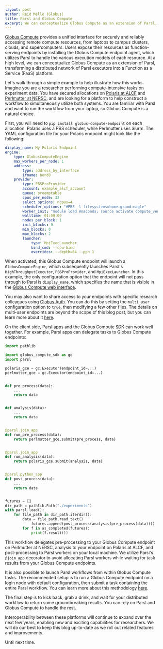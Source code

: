 ```yaml
---
layout: post
author: Reid Mello (Globus)
title: Parsl and Globus Compute 
excerpt: We can conceptualize Globus Compute as an extension of Parsl, transforming a distributed network of Parsl executors into a Function as a Service (FaaS) platform.
---
```


[Globus Compute](https://www.globus.org/compute) provides a unified interface for securely and reliably accessing remote compute resources, from laptops to campus clusters, clouds, and supercomputers. Users expose their resources as function-serving endpoints by installing the Globus Compute endpoint agent, which utilizes Parsl to handle the various execution models of each resource. At a high level, we can conceptualize Globus Compute as an extension of Parsl, transforming a distributed network of Parsl executors into a Function as a Service (FaaS) platform.

Let's walk through a simple example to help illustrate how this works. Imagine you are a researcher performing compute-intensive tasks on experiment data. You have secured allocations on [Polaris at ALCF](https://www.alcf.anl.gov/polaris) and [Perlmutter at NERSC](https://www.nersc.gov/systems/perlmutter/), and are looking for a platform to help construct a workflow to simultaneously utilize both systems. You are familiar with Parsl and want to run the workflow from your laptop, so Globus Compute is a natural choice.

First, you will need to `pip install globus-compute-endpoint` on each allocation. Polaris uses a PBS scheduler, while Perlmutter uses Slurm. The YAML configuration file for your Polaris endpoint might look like the following:

```yaml
display_name: My Polaris Endpoint 
engine:
    type: GlobusComputeEngine
    max_workers_per_node: 1
    address:
        type: address_by_interface
        ifname: bond0
    provider:
        type: PBSProProvider
        account: example_alcf_account
        queue: preemptable
        cpus_per_node: 32
        select_options: ngpus=4
        scheduler_options: "#PBS -l filesystems=home:grand:eagle"
        worker_init: "module load Anaconda; source activate compute_venv"
        walltime: 01:00:00
        nodes_per_block: 1
        init_blocks: 0
        min_blocks: 0
        max_blocks: 2
        launcher:
            type: MpiExecLauncher
            bind_cmd: --cpu-bind
            overrides: --depth=64 --ppn 1
```

When activated, this Globus Compute endpoint will launch a `GlobusComputeEngine`, which subsequently launches Parsl's `HighThroughputExecutor`, `PBSProProvider`, and `MpiExecLauncher`. In this example, the only configuration option that the endpoint will not pass through to Parsl is `display_name`, which specifies the name that is visible in the [Globus Compute web interface](https://app.globus.org/compute).

You may also want to share access to your endpoints with specific research colleagues using [Globus Auth](https://www.globus.org/globus-auth-service). You can do this by setting the `multi_user` configuration option to `true`, then modifying a few other files. The details on multi-user endpoints are beyond the scope of this blog post, but you can learn more about it [here](https://globus-compute.readthedocs.io/en/main/endpoints/multi_user.html).

On the client side, Parsl apps and the Globus Compute SDK can work well together. For example, Parsl apps can delegate tasks to Globus Compute endpoints:

```python
import pathlib

import globus_compute_sdk as gc
import parsl

polaris_gce = gc.Executor(endpoint_id=...)
perlmutter_gce = gc.Executor(endpoint_id=...)


def pre_process(data):
	...
	return data


def analysis(data):
	...
	return data


@parsl.join_app
def run_pre_process(data):
	return perlmutter_gce.submit(pre_process, data)


@parsl.join_app
def run_analysis(data):
	return polaris_gce.submit(analysis, data)


@parsl.python_app
def post_process(data):
	...
	return data


futures = []
dir_path = pathlib.Path("./experiments")
with parsl.load():
    for file_path in dir_path.iterdir():
        data = file_path.read_text()
            futures.append(post_process(analysis(pre_process(data))))
        for f in as_completed(futures):
            print(f.result())

```

This workflow delegates pre-processing to your Globus Compute endpoint on Perlmutter at NERSC, analysis to your endpoint on Polaris at ALCF, and post-processing to Parsl workers on your local machine. We utilize Parsl's `@join_app` decorator to avoid allocating Parsl workers while waiting for task results from your Globus Compute endpoints.

It is also possible to launch Parsl workflows from within Globus Compute tasks. The recommended setup is to run a Globus Compute endpoint on a login node with default configuration, then submit a task containing the entire Parsl workflow. You can learn more about this methodology [here](https://globus-compute.readthedocs.io/en/latest/tutorial.html#running-parsl-workflows).  

The final step is to kick back, grab a drink, and wait for your distributed workflow to return some groundbreaking results. You can rely on Parsl and Globus Compute to handle the rest.

Interoperability between these platforms will continue to expand over the next few years, enabling new and exciting capabilities for researchers. We will do our best to keep this blog up-to-date as we roll out related features and improvements.

Until next time.
